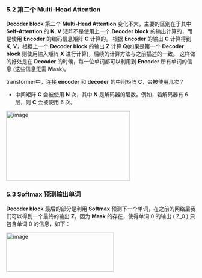 ### 5.2 第二个 Multi-Head Attention
**Decoder block** 第二个 **Multi-Head Attention** 变化不大，主要的区别在于其中 **Self-Attention** 的 **K**, **V** 矩阵不是使用上一个 **Decoder block** 的输出计算的，而是使用 **Encoder** 的编码信息矩阵 **C** 计算的。
根据 **Encoder** 的输出 **C** 计算得到 **K**, **V**，根据上一个 **Decoder block** 的输出 **Z** 计算 **Q**(如果是第一个 **Decoder block** 则使用输入矩阵 **X** 进行计算)，后续的计算方法与之前描述的一致。
这样做的好处是在 **Decoder** 的时候，每一位单词都可以利用到 **Encoder** 所有单词的信息 (这些信息无需 **Mask**)。

transformer中，连接 **encoder** 和 **decoder** 的中间矩阵 **C**，会被使用几次？
- 中间矩阵 **C** 会被使用 **N** 次，其中 **N** 是解码器的层数。例如，若解码器有 6 层，则 **C** 会被使用 6 次。

<img width="329" height="185" alt="image" src="https://github.com/user-attachments/assets/ae3619bb-c6dd-4ed5-8903-fbd80fa05620" />


### 5.3 Softmax 预测输出单词
**Decoder block** 最后的部分是利用 **Softmax** 预测下一个单词，在之前的网络层我们可以得到一个最终的输出 **Z**，因为 **Mask** 的存在，使得单词 0 的输出 \( Z_0 \) 只包含单词 0 的信息，如下：


<img width="286" height="104" alt="image" src="https://github.com/user-attachments/assets/2320b99f-340b-42d5-948a-7e22fc2f4827" />

